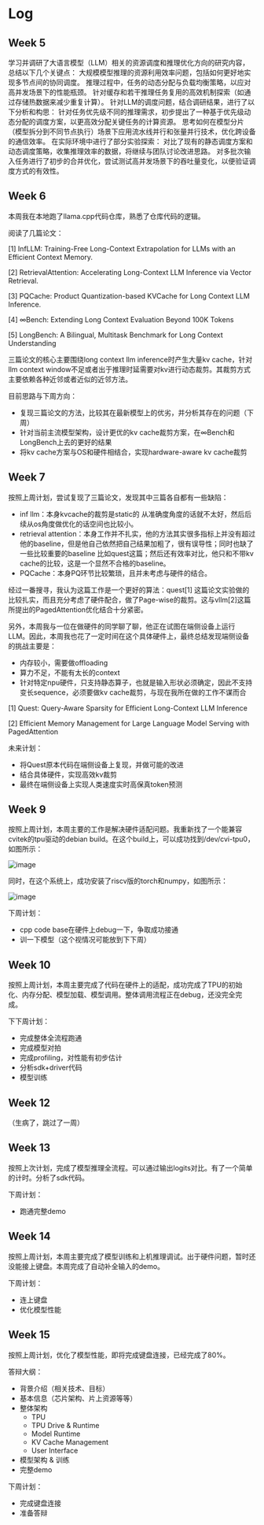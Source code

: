 # Log

## Week 5

学习并调研了大语言模型（LLM）相关的资源调度和推理优化方向的研究内容，总结以下几个关键点：
大规模模型推理的资源利用效率问题，包括如何更好地实现多节点间的协同调度。
推理过程中，任务的动态分配与负载均衡策略，以应对高并发场景下的性能瓶颈。
针对缓存和若干推理任务复用的高效机制探索（如通过存储热数据来减少重复计算）。
针对LLM的调度问题，结合调研结果，进行了以下分析和构思：
针对任务优先级不同的推理需求，初步提出了一种基于优先级动态分配的调度方案，以更高效分配关键任务的计算资源。
思考如何在模型分片（模型拆分到不同节点执行）场景下应用流水线并行和张量并行技术，优化跨设备的通信效率。
在实际环境中进行了部分实验探索：
对比了现有的静态调度方案和动态调度策略，收集推理效率的数据，将继续与团队讨论改进思路。
对多批次输入任务进行了初步的合并优化，尝试测试高并发场景下的吞吐量变化，以便验证调度方式的有效性。

## Week 6

本周我在本地跑了llama.cpp代码仓库，熟悉了仓库代码的逻辑。

阅读了几篇论文：

[1] InfLLM: Training-Free Long-Context Extrapolation for LLMs with an Efficient Context Memory.

[2] RetrievalAttention: Accelerating Long-Context LLM Inference via Vector Retrieval.

[3] PQCache: Product Quantization-based KVCache for Long Context LLM Inference.

[4] ∞Bench: Extending Long Context Evaluation Beyond 100K Tokens

[5] LongBench: A Bilingual, Multitask Benchmark for Long Context Understanding

三篇论文的核心主要围绕long context llm inference时产生大量kv cache，针对llm context window不足或者出于推理时延需要对kv进行动态裁剪。其裁剪方式主要依赖各种近邻或者近似的近邻方法。

目前思路与下周方向：
- 复现三篇论文的方法，比较其在最新模型上的优劣，并分析其存在的问题（下周）
- 针对当前主流模型架构，设计更优的kv cache裁剪方案，在∞Bench和LongBench上去的更好的结果
- 将kv cache方案与OS和硬件相结合，实现hardware-aware kv cache裁剪

## Week 7

按照上周计划，尝试复现了三篇论文，发现其中三篇各自都有一些缺陷：
- inf llm：本身kvcache的裁剪是static的 从准确度角度的话就不太好，然后后续从os角度做优化的话空间也比较小。
- retrieval attention：本身工作并不扎实，他的方法其实很多指标上并没有超过他的baseline，但是他自己依然把自己结果加粗了，很有误导性；同时也缺了一些比较重要的baseline 比如quest这篇；然后还有效率对比，他只和不带kv cache的比较，这是一个显然不合格的baseline。
- PQCache：本身PQ环节比较繁琐，且并未考虑与硬件的结合。

经过一番搜寻，我认为这篇工作是一个更好的算法：quest[1] 这篇论文实验做的比较扎实，而且充分考虑了硬件配合，做了Page-wise的裁剪。这与vllm[2]这篇所提出的PagedAttention优化结合十分紧密。

另外，本周我与一位在做硬件的同学聊了聊，他正在试图在端侧设备上运行LLM。因此，本周我也花了一定时间在这个具体硬件上，最终总结发现端侧设备的挑战主要是：
- 内存较小，需要做offloading
- 算力不足，不能有太长的context
- 针对特定npu硬件，只支持静态算子，也就是输入形状必须确定，因此不支持变长sequence，必须要做kv cache裁剪，与现在我所在做的工作不谋而合

[1] Quest: Query-Aware Sparsity for Efficient Long-Context LLM Inference

[2] Efficient Memory Management for Large Language Model Serving with PagedAttention

未来计划：
- 将Quest原本代码在端侧设备上复现，并做可能的改进
- 结合具体硬件，实现高效kv裁剪
- 最终在端侧设备上实现人类速度实时高保真token预测

## Week 9

按照上周计划，本周主要的工作是解决硬件适配问题。我重新找了一个能兼容cvitek的tpu驱动的debian build。在这个build上，可以成功找到/dev/cvi-tpu0，如图所示：

![image](https://github.com/user-attachments/assets/bcd4f15f-050d-4886-bc8d-a7ecbe8b969e)

同时，在这个系统上，成功安装了riscv版的torch和numpy，如图所示：

![image](https://github.com/user-attachments/assets/88b25bb6-0e51-4814-a0a1-4243337d9d6c)

下周计划：
- cpp code base在硬件上debug一下，争取成功接通
- 训一下模型（这个视情况可能放到下下周）

## Week 10

按照上周计划，本周主要完成了代码在硬件上的适配，成功完成了TPU的初始化、内存分配、模型加载、模型调用。整体调用流程正在debug，还没完全完成。

下下周计划：
- 完成整体全流程跑通
- 完成模型对拍
- 完成profiling，对性能有初步估计
- 分析sdk+driver代码
- 模型训练

## Week 12

（生病了，跳过了一周）

## Week 13

按照上次计划，完成了模型推理全流程。可以通过输出logits对比。有了一个简单的计时。分析了sdk代码。

下周计划：
- 跑通完整demo


## Week 14

按照上周计划，本周主要完成了模型训练和上机推理调试。出于硬件问题，暂时还没能接上键盘。本周完成了自动补全输入的demo。

下周计划：
- 连上键盘
- 优化模型性能

## Week 15

按照上周计划，优化了模型性能，即将完成键盘连接，已经完成了80%。

答辩大纲：
- 背景介绍（相关技术、目标）
- 基本信息（芯片架构、片上资源等等）
- 整体架构
    - TPU
    - TPU Drive & Runtime
    - Model Runtime
    - KV Cache Management
    - User Interface
- 模型架构 & 训练
- 完整demo

下周计划：
- 完成键盘连接
- 准备答辩

